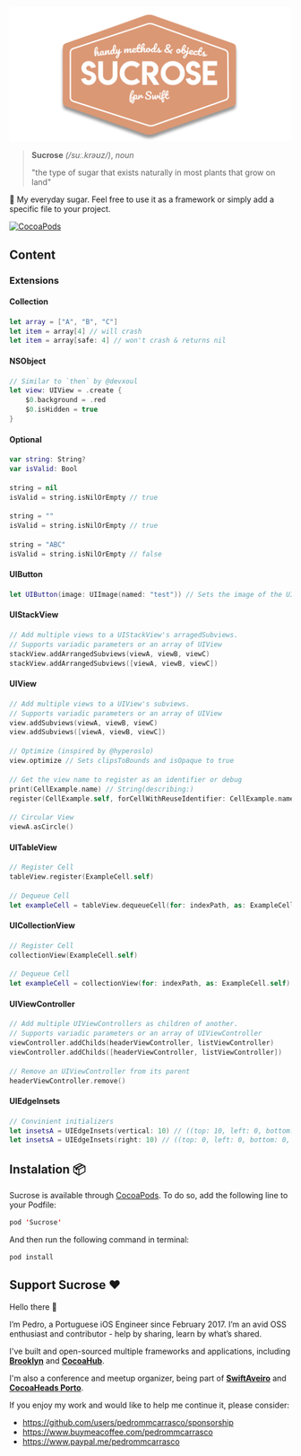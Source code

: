 ![](https://github.com/pedrommcarrasco/Sucrose/blob/master/banner.png?raw=true)

> **Sucrose** *(/suː.krəʊz/)*, *noun*
>
> "the type of sugar that exists naturally in most plants that grow on land"

🍬 My everyday sugar. Feel free to use it as a framework or simply add a specific file to your project.

[![CocoaPods](https://img.shields.io/cocoapods/v/Sucrose.svg)](https://cocoapods.org/pods/Sucrose)

## Content

### Extensions

#### Collection

```swift
let array = ["A", "B", "C"]
let item = array[4] // will crash
let item = array[safe: 4] // won't crash & returns nil
```

#### NSObject

```swift
// Similar to `then` by @devxoul
let view: UIView = .create {
    $0.background = .red
    $0.isHidden = true
}
```

#### Optional

```swift
var string: String? 
var isValid: Bool

string = nil
isValid = string.isNilOrEmpty // true

string = ""
isValid = string.isNilOrEmpty // true

string = "ABC"
isValid = string.isNilOrEmpty // false
```

#### UIButton

```swift
let UIButton(image: UIImage(named: "test")) // Sets the image of the UIButton's imageView
```

#### UIStackView

```swift
// Add multiple views to a UIStackView's arragedSubviews. 
// Supports variadic parameters or an array of UIView
stackView.addArrangedSubviews(viewA, viewB, viewC)
stackView.addArrangedSubviews([viewA, viewB, viewC])
```

#### UIView

```swift
// Add multiple views to a UIView's subviews. 
// Supports variadic parameters or an array of UIView
view.addSubviews(viewA, viewB, viewC)
view.addSubviews([viewA, viewB, viewC])

// Optimize (inspired by @hyperoslo)
view.optimize // Sets clipsToBounds and isOpaque to true

// Get the view name to register as an identifier or debug
print(CellExample.name) // String(describing:)
register(CellExample.self, forCellWithReuseIdentifier: CellExample.name)

// Circular View
viewA.asCircle()
```

#### UITableView

```swift
// Register Cell
tableView.register(ExampleCell.self)

// Dequeue Cell
let exampleCell = tableView.dequeueCell(for: indexPath, as: ExampleCell.self)
```

#### UICollectionView

```swift
// Register Cell
collectionView(ExampleCell.self)

// Dequeue Cell
let exampleCell = collectionView(for: indexPath, as: ExampleCell.self)
```

#### UIViewController

```swift
// Add multiple UIViewControllers as children of another. 
// Supports variadic parameters or an array of UIViewController
viewController.addChilds(headerViewController, listViewController)
viewController.addChilds([headerViewController, listViewController])

// Remove an UIViewController from its parent
headerViewController.remove()
```

#### UIEdgeInsets

```swift
// Convinient initializers
let insetsA = UIEdgeInsets(vertical: 10) // ((top: 10, left: 0, bottom: 10, right: 0)
let insetsA = UIEdgeInsets(right: 10) // ((top: 0, left: 0, bottom: 0, right: 10)
```


## Instalation 📦

Sucrose is available through [CocoaPods](https://cocoapods.org/pods/Sucrose). To do so, add the following line to your Podfile:

```swift
pod 'Sucrose'
```
And then run the following command in terminal:

```swift
pod install
```


## Support Sucrose ❤️

Hello there 👋

I’m Pedro, a Portuguese iOS Engineer since February 2017. I’m an avid OSS enthusiast and contributor - help by sharing, learn by what’s shared.

I've built and open-sourced multiple frameworks and applications, including **[Brooklyn](https://github.com/pedrommcarrasco/Brooklyn)** and **[CocoaHub](https://cocoahub.app)**.

I'm also a conference and meetup organizer, being part of **[SwiftAveiro](https://swiftaveiro.xyz)** and **[CocoaHeads Porto](https://www.meetup.com/CocoaHeads-Porto/)**.

If you enjoy my work and would like to help me continue it, please consider:
* https://github.com/users/pedrommcarrasco/sponsorship
* https://www.buymeacoffee.com/pedrommcarrasco
* https://www.paypal.me/pedrommcarrasco
